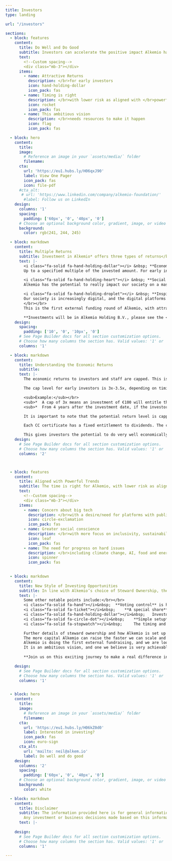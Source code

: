 ```yaml
---
title: Investors
type: landing

url: "/investors"

sections:
  - block: features
    content:
      title: Do Well and Do Good
      subtitle: Investors can accelerate the positive impact Alkemio has on society</br></br>
      text:      
        <!--Custom spacing-->
        <div class="mb-3"></div>
      items:
        - name: Attractive Returns
          description: </br>for early investors
          icon: hand-holding-dollar
          icon_pack: fas
        - name: Timing is right
          description: </br>with lower risk as aligned with </br>powerful trends in society
          icon: rocket
          icon_pack: fas
        - name: This ambitious vision 
          description: </br>needs resources to make it happen
          icon: flag
          icon_pack: fas

  - block: hero
    content:
      title:
      image:
        # Reference an image in your `assets/media/` folder
        filename:
      cta:
        url: 'https://eu1.hubs.ly/H06qxJ90'
        label: View One Pager
        icon_pack: fas
        icon: file-pdf
      #cta_alt:
       # url: 'https://www.linkedin.com/company/alkemio-foundation/'
        #label: Follow us on LinkedIn
    design:
      columns: '1'
      spacing:
        padding: ['60px', '0', '40px', '0']
      # Choose an optional background color, gradient, image, or video
      background:
        color: rgb(241, 244, 245)

  - block: markdown
    content:
      title: Multiple Returns
      subtitle: Investment in Alkemio* offers three types of returns</br></br>
      text: |-
        <i class="fa-solid fa-hand-holding-dollar"></i> &nbsp; **Economic returns** </br>
        Up to a specified multiple of the invested amount. For early investors that multiple is 3.5x or 3x. 

        <i class="fa-solid fa-hand-holding-heart"></i> &nbsp; **Social returns**</br>
        Alkemio has the potential to really impact our society on a massive scale. It is hard to overstate the potential: much more effective progress on key challenges, collaboration on digital platforms that put societal values first, avoiding duplication of efforts, more inclusivity and engagement across society. 

        <i class="fa-solid fa-hand-holding-droplet"></i> &nbsp; **Inspiration returns**</br>
        Our society is increasingly digital, and the digital platforms are dominated by parties whose interests do not align with society’s interests. This status quo is not a given, and Alkemio is aiming to inspire many more people and organizations to move towards a future where digitalization works for society!
        </br></br>
        This is the first external funding round of Alkemio, with attractive returns for the early investors who help Alkemio to scale and accelerate the impact.

        **Investments will be in Alkemio Holding B.V., please see the <a href="https://alkemio.org/structure/">Structure page</a> for further details.*
    design:
      spacing:
        padding: ['10', '0', '10px', '0']
      # See Page Builder docs for all section customization options.
      # Choose how many columns the section has. Valid values: '1' or '2'.
      columns: '1'

  - block: markdown
    content:
      title: Understanding the Economic Returns
      subtitle:
      text: |-
        The economic returns to investors and staff are capped. This is a core feature of Steward Ownership, to ensure all parties are aligned with the purpose of benefitting society. Excess profits will be used/donated in line with the purpose. For full details of how Alkemio has implemented Steward Ownership legally, please visit our <a href="https://alkemio.org/structure/">Alkemio Group structure</a> overview.

        The cap level for early investors is 3x-3.5x, depending on timing of investment. The full mechanism is described in schedule C of the <a href="./documents/alkemio_holding_shareholders_agreement_v1.1.pdf">Alkemio Holding Shareholders Agreement</a> - with a worked example provided here.

        <sub>Example:</sub></br>
        <sub>*	A cap of 3x means an investment of €100 will entitle that investor to dividends of up to €300</sub></br>
        <sub>*	From 4 years after the investment date, if the investor has not yet received the full E300, the balance (€300 minus cumulative dividends received) will start to accrue at a certain annual rate to be determined. If the balance is €200 after 4 years and the annual rate is 5% the amount of future dividends the investor is entitled to will increase to €210 after 5 years. So the effective cap on total cumulative dividends would have increased to €310, or 3.1x.</sub>

        It is important to note that the potential return level is capped  *at the time of the investment*. This is different for example than when buying shares in a startup - there the maximum potential return is unknown: it depends on how the startup does. 

        Each CC certificate has a fixed entitlement to dividends. The capped return is determined by the number of certificates received. So if an investor puts in €100,000 at a multiple of 3x, and each certificate has a dividend entitlement of €1,000 then the investor receives in total 300 certificates (100,000*3 / 1000). 

        This gives investors the potential to do very well economically while they are also enjoying huge social and inspiration returns.
    design:
      # See Page Builder docs for all section customization options.
      # Choose how many columns the section has. Valid values: '1' or '2'.
      columns: '2'



  - block: features
    content:
      title: Aligned with Powerful Trends
      subtitle: The time is right for Alkemio, with lower risk as aligned with major trends in society</br></br>
      text:       
        <!--Custom spacing-->
        <div class="mb-3"></div>
      items:
        - name: Concern about big tech
          description: </br>with a desire/need for platforms with public values first
          icon: circle-exclamation
          icon_pack: fas
        - name: Greater social conscience
          description: </br>with more focus on inclusivity, sustainability, and a better society for all
          icon: leaf
          icon_pack: fas
        - name: The need for progress on hard issues 
          description: </br>including climate change, AI, food and energy security
          icon: spinner
          icon_pack: fas
          

  - block: markdown
    content:
      title: New Style of Investing Opportunities
      subtitle: In line with Alkemio’s choice of Steward Ownership, there are features of this investment opportunity that differ from those of a typical venture capital backed startup. The capped economic returns, strong social returns and purpose to benefit society have already been mentioned above.</br></br>
      text: |-
        Some other notable points include:</br></br>
        <i class="fa-solid fa-hand"></i>&nbsp;	**Voting control** is held by stewards of the company, not by investors, to ensure decisions are made in line with achieving the long-term purpose </br><br>
        <i class="fa-solid fa-ticket"></i>&nbsp;	**A special share** is held by an independent 3rd party, whose consent is needed for certain key matters related to achieving the purpose. These include a change of the purpose, a sale of the company, etc. </br><br>
        <i class="fa-solid fa-hand-holding-dollar"></i>&nbsp;	Investors should look to expected returns from dividends over the medium-long term, instead of from a company sale. The company is set up to **remain independent**, to build a very successful long-term business focused on the purpose. </br><br>
        <i class="fa-solid fa-circle-dot"></i>&nbsp;	**Simple setup**, with no special shares / setup for founders. </br><br>
        <i class="fa-solid fa-stopwatch"></i>&nbsp;		The timing and process of **raising new funds** can be easier and quicker than for typical VC funded startups. The capped returns and control by stewards mean there is no cap table or voting rights to protect, or valuation to spend lengthy discussions on. </br></br>

        Further details of steward ownership and how Alkemio is set up can be found on the <a href="https://alkemio.org/structure/">group structure overview</a>.
        The more capital Alkemio can raise the faster we can scale and make impact. 
        Alkemio is doing the first external fundraising, and we are looking to build a wider community of backers (people and organizations) who share the vision. 
        It is an ambitious vision, and one we believe is very achievable and worthwhile. 
        
        **Join us on this exciting journey to make a real difference in society!**

    design:
      # See Page Builder docs for all section customization options.
      # Choose how many columns the section has. Valid values: '1' or '2'.
      columns: '1'


  - block: hero
    content:
      title:
      image:
        # Reference an image in your `assets/media/` folder
        filename:
      cta:
        url: 'https://eu1.hubs.ly/H06kZ0d0'
        label: Interested in investing?
        icon_pack: fas
        icon: euro-sign
      cta_alt:
        url: 'mailto: neil@alkem.io'
        label: Do well and do good
    design:
      columns: '2'
      spacing:
        padding: ['60px', '0', '40px', '0']
      # Choose an optional background color, gradient, image, or video
      background:
        color: white

  - block: markdown
    content:
      title: Disclaimer
      subtitle: The information provided here is for general informational purposes only and should not be considered as investment or business advice. </br></br>
        Any investment or business decisions made based on this information are at your own risk.
      text: |-
        
    design:
      # See Page Builder docs for all section customization options.
      # Choose how many columns the section has. Valid values: '1' or '2'.
      columns: '1'

---
```

